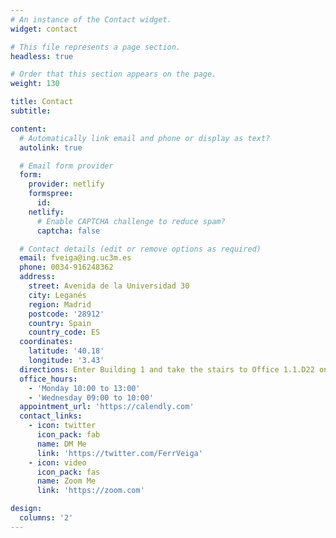 ```yaml
---
# An instance of the Contact widget.
widget: contact

# This file represents a page section.
headless: true

# Order that this section appears on the page.
weight: 130

title: Contact
subtitle:

content:
  # Automatically link email and phone or display as text?
  autolink: true

  # Email form provider
  form:
    provider: netlify
    formspree:
      id:
    netlify:
      # Enable CAPTCHA challenge to reduce spam?
      captcha: false

  # Contact details (edit or remove options as required)
  email: fveiga@ing.uc3m.es
  phone: 0034-916248362
  address:
    street: Avenida de la Universidad 30
    city: Leganés
    region: Madrid
    postcode: '28912'
    country: Spain
    country_code: ES
  coordinates:
    latitude: '40.18'
    longitude: '3.43'
  directions: Enter Building 1 and take the stairs to Office 1.1.D22 on Floor 1
  office_hours:
    - 'Monday 10:00 to 13:00'
    - 'Wednesday 09:00 to 10:00'
  appointment_url: 'https://calendly.com'
  contact_links:
    - icon: twitter
      icon_pack: fab
      name: DM Me
      link: 'https://twitter.com/FerrVeiga'
    - icon: video
      icon_pack: fas
      name: Zoom Me
      link: 'https://zoom.com'

design:
  columns: '2'
---
```

